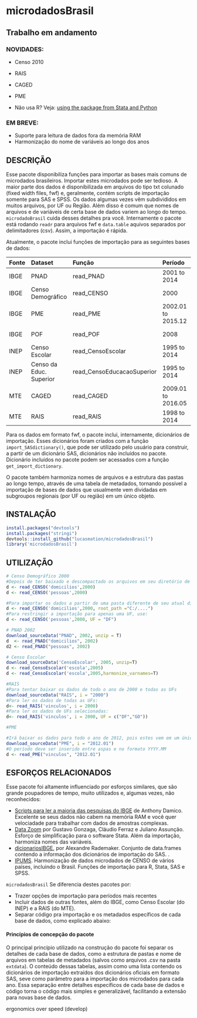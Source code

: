 
<!-- README.md is generated from README.Rmd. Please edit that file -->
microdadosBrasil
================

Trabalho em andamento
---------------------

### NOVIDADES:

-   Censo 2010
-   RAIS
-   CAGED
-   PME

-   Não usa R? Veja: [using the package from Stata and Python](https://github.com/lucasmation/microdadosBrasil/blob/master/vignettes/Running_from_other_software.Rmd)

### EM BREVE:

-   Suporte para leitura de dados fora da memória RAM
-   Harmonização do nome de variáveis ao longo dos anos

DESCRIÇÃO
---------

Esse pacote disponibiliza funções para importar as bases mais comuns de microdados brasileiros. Importar estes microdados pode ser tedioso. A maior parte dos dados é disponibilizada em arquivos do tipo txt colunado (fixed width files, fwf) e, geralmente, contém scripts de importação somente para SAS e SPSS. Os dados algumas vezes vêm subdivididos em muitos arquivos, por UF ou Região. Além disso é comum que nomes de arquivos e de variáveis de certa base de dados variem ao longo do tempo. `microdadoBrasil` cuida desses detalhes pra você. Internamente o pacote está rodando `readr` para arquivos fwf e `data.table` aquivos separados por delimitadores (csv). Assim, a importação é rápida.

Atualmente, o pacote inclui funções de importação para as seguintes bases de dados:

| Fonte | Dataset                 | Função                      | Período            | Subdataset                 |
|:------|:------------------------|:----------------------------|:-------------------|:---------------------------|
| IBGE  | PNAD                    | read\_PNAD                  | 2001 to 2014       | domicilios, pessoas        |
| IBGE  | Censo Demográfico       | read\_CENSO                 | 2000               | domicilios, pessoas        |
| IBGE  | PME                     | read\_PME                   | 2002.01 to 2015.12 | vinculos                   |
| IBGE  | POF                     | read\_POF                   | 2008               | several, ver detalhes      |
| INEP  | Censo Escolar           | read\_CensoEscolar          | 1995 to 2014       | escolas, ..., ver detalhes |
| INEP  | Censo da Educ. Superior | read\_CensoEducacaoSuperior | 1995 to 2014       | ver detalhes               |
| MTE   | CAGED                   | read\_CAGED                 | 2009.01 to 2016.05 | vinculos                   |
| MTE   | RAIS                    | read\_RAIS                  | 1998 to 2014       | estabelecimentos, vinculos |

Para os dados em formato fwf, o pacote inclui, internamente, dicionários de importação. Esses dicionários foram criados com a função `import_SASdictionary()`, que pode ser utilizado pelo usuário para construir, a partir de um dicionário SAS, dicionários não incluídos no pacote. Dicionário incluídos no pacote podem ser acessados com a função `get_import_dictionary`.

O pacote também harmoniza nomes de arquivos e a estrutura das pastas ao longo tempo, através de uma tabela de metadados, tornando possível a importação de bases de dados que usualmente vem dividadas em subgroupos regionais (por UF ou região) em um único objeto.

INSTALAÇÃO
----------

``` r
install.packages("devtools")
install.packages("stringi") 
devtools::install_github("lucasmation/microdadosBrasil")
library('microdadosBrasil')
```

UTILIZAÇÃO
----------

``` r
# Censo Demográfico 2000
#Depois de ter baixado e descompactado os arquivos em seu diretório de trabalho , rode:
d <- read_CENSO('domicilios',2000)
d <- read_CENSO('pessoas',2000)

#Para importar os dados a partir de uma pasta diferente de seu atual diretório de trabalho, use 
d <- read_CENSO('domicilios',2000, root_path ="C:/....")
#Para restringir a importação para apenas uma UF, use:
d <- read_CENSO('pessoas',2000, UF = "DF")

# PNAD 2002
download_sourceData("PNAD", 2002, unzip = T)
d  <- read_PNAD("domicilios", 2002)
d2 <- read_PNAD("pessoas", 2002)

# Censo Escolar
download_sourceData('CensoEscolar', 2005, unzip=T)
d <- read_CensoEscolar('escola',2005)
d <- read_CensoEscolar('escola',2005,harmonize_varnames=T)

#RAIS
#Para tentar baixar os dados de todo o ano de 2000 e todas as UFs
download_sourceData("RAIS", i = "2000")
#Para ler os dados de todas as UFs:
d<- read_RAIS('vinculos', i = 2000)
#Para ler os dados de UFs selecionadas:
d<- read_RAIS('vinculos', i = 2000, UF = c("DF","GO"))

#PME

#Irá baixar os dados para todo o ano de 2012, pois estes vem em um único arquivo:
download_sourceData("PME", i = "2012.01")
#O período deve ser inserido entre aspas e no formato YYYY.MM
d <- read_PME("vinculos", "2012.01")
```

ESFORÇOS RELACIONADOS
---------------------

Esse pacote foi altamente influenciado por esforços similares, que são grande poupadores de tempo, muito utilizados e, algumas vezes, não reconhecidos:

-   [Scripts para ler a maioria das pesquisas do IBGE](http://www.asdfree.com/) de Anthony Damico. Excelente se seus dados não cabem na memória RAM e você quer velociadade para trabalhar com dados de amostras complexas.
-   [Data Zoom](http://www.econ.puc-rio.br/datazoom/) por Gustavo Gonzaga, Cláudio Ferraz e Juliano Assunção. Esforço de simplificação para o software Stata. Além da importação, harmoniza nomes das variáveis.
-   [dicionariosIBGE](https://cran.r-project.org/web/packages/dicionariosIBGE/index.html), por Alexandre Rademaker. Conjunto de data.frames contendo a informação dos dicionários de importação do SAS. .
-   [IPUMS](https://international.ipums.org/international/). Harmonização de dados microdados de CENSO de vários países, incluindo o Brasil. Funções de importação para R, Stata, SAS e SPSS.

`microdadosBrasil` Se diferencia destes pacotes por:

-   Trazer opções de importação para períodos mais recentes
-   Incluir dados de outras fontes, além do IBGE, como Censo Escolar (do INEP) e a RAIS (do MTE).
-   Separar código pra importação e os metadados específicos de cada base de dados, como explicado abaixo:

#### Princípios de concepção do pacote

O principal princípio utilizado na construção do pacote foi separar os detalhes de cada base de dados, como a estrutura de pastas e nome de arquivos em tabelas de metadados (salvos como arquivos .csv na pasta `extdata`). O conteúdo dessas tabelas, assim como uma lista contendo os dicionários de importação extraídos dos dicionários oficiais em formato SAS, seve como parâmetro para a importação dos microdados para cada ano. Essa separação entre detalhes específicos de cada base de dados e código torna o código mais simples e generalizável, facilitando a extensão para novas base de dados.

ergonomics over speed (develop)

